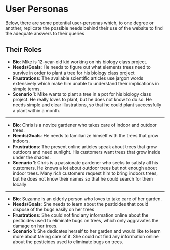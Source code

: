 # User Personas

<!-- some introduction -->

Below, there are some potential user-personas which, to one degree or another,
replicate the possible needs behind their use of the website to find the
adequate answers to their queries

<!-- a persona -->

## Their Roles

- **Bio**: Mike is 12-year-old kid working on his biology class project.
- **Needs/Goals**: He needs to figure out what elements trees need to survive in
  order to plant a tree for his biology class project
- **Frustrations**: The available scientific articles use jargon words
  extensively which make him unable to understand their implications in simple
  terms.
- **Scenario 1**: Mike wants to plant a tree in a pot for his biology class
  project. He really loves to plant, but he does not know to do so.
  He needs simple and clear illustrations, so that he could plant successfully a
  plant within a month.

---

- **Bio**: Chris is a novice gardener who takes care of indoor and outdoor
  trees.
- **Needs/Goals**: He needs to familiarize himself with the trees that grow
  indoors.
- **Frustrations**: The present online articles speak about trees that grow
  outdoors and need sunlight. His customers want trees that grow inside under
  the shades.
- **Scenario 1**: Chris is a passionate gardener who seeks to satisfy all his
  customers. He knows a lot about outdoor trees but not enough about indoor
  trees. Many rich customers request him to bring indoors trees, but he does not
  know their names so that he could search for them locally

---

- **Bio**: Suzanne is an elderly person who loves to take care of her garden.
- **Needs/Goals**: She needs to learn about the pesticides that could dispose of
  the bugs easily on her trees
- **Frustrations**: She could not find any information online about the
  pesticides used to eliminate bugs on trees, which only aggravates the damage
  on her trees.
- **Scenario 1**: She dedicates herself to her garden and would like to learn
more about taking care of it. She could not find any information online about
the pesticides used to eliminate bugs on trees.
<!-- more personas ... -->
